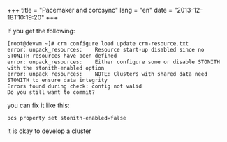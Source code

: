 +++
title = "Pacemaker and corosync"
lang = "en"
date = "2013-12-18T10:19:20"
+++

If you get the following:

    [root@devvm ~]# crm configure load update crm-resource.txt
    error: unpack_resources:	Resource start-up disabled since no STONITH resources have been defined
    error: unpack_resources:	Either configure some or disable STONITH with the stonith-enabled option
    error: unpack_resources:	NOTE: Clusters with shared data need STONITH to ensure data integrity
    Errors found during check: config not valid
    Do you still want to commit?

you can fix it like this:

    pcs property set stonith-enabled=false

it is okay to develop a cluster
